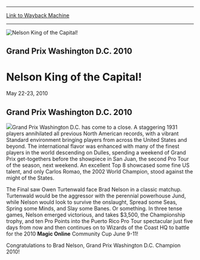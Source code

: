 
---
[Link to Wayback Machine](https://web.archive.org/web/20160303200331/http://magic.wizards.com/en/events/coverage/gpwas10)

[_metadata_:description]:- "Grand Prix Washington D.C. 2010"
[_metadata_:generator]:- "Drupal 7 (http://drupal.org)"
[_metadata_:node]:- "493271"
[_metadata_:source]:- "div-block-system-main"
[_metadata_:title]:- "Nelson King of the Capital!"
[_metadata_:wayback_capture_timestamp]:- "2016-03-03 20:03:31"
[_metadata_:wayback_raw_url]:- "https://web.archive.org/web/20160303200331id_/http://magic.wizards.com/en/events/coverage/gpwas10"
[_metadata_:wayback_url]:- "http://magic.wizards.com/en/events/coverage/gpwas10"
---







![Nelson King of the Capital!](https://media.magic.wizards.com/images/banner/large_1_4.jpg)





Grand Prix Washington D.C. 2010
-------------------------------


Nelson King of the Capital!
===========================




May 22-23, 2010












Grand Prix Washington D.C. 2010
-------------------------------


![](https://media.magic.wizards.com/image_legacy_migration/mtg/images/daily/events/gpwas10/BradNelsonCloseBlurb.jpg)Grand Prix Washington D.C. has come to a close. A staggering 1931 players annihilated all previous North American records, with a vibrant Standard environment bringing players from across the United States and beyond. The international flavor was enhanced with many of the finest players in the world descending on Dulles, spending a weekend of Grand Prix get-togethers before the showpiece in San Juan, the second Pro Tour of the season, next weekend. An excellent Top 8 showcased some fine US talent, and only Carlos Romao, the 2002 World Champion, stood against the might of the States.


The Final saw Owen Turtenwald face Brad Nelson in a classic matchup. Turtenwald would be the aggressor with the perennial powerhouse Jund, while Nelson would look to survive the onslaught, Spread some Seas, Spring some Minds, and Slay some Banes. Or something. In three tense games, Nelson emerged victorious, and takes $3,500, the Championship trophy, and ten Pro Points into the Puerto Rico Pro Tour spectacular just five days from now and then continues on to Wizards of the Coast HQ to battle for the 2010 **Magic Online** Community Cup June 9-11!


Congratulations to Brad Nelson, Grand Prix Washington D.C. Champion 2010!


  

 

